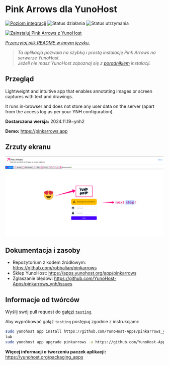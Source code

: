 <!--
To README zostało automatycznie wygenerowane przez <https://github.com/YunoHost/apps/tree/master/tools/readme_generator>
Nie powinno być ono edytowane ręcznie.
-->

# Pink Arrows dla YunoHost

[![Poziom integracji](https://apps.yunohost.org/badge/integration/pinkarrows)](https://ci-apps.yunohost.org/ci/apps/pinkarrows/)
![Status działania](https://apps.yunohost.org/badge/state/pinkarrows)
![Status utrzymania](https://apps.yunohost.org/badge/maintained/pinkarrows)

[![Zainstaluj Pink Arrows z YunoHost](https://install-app.yunohost.org/install-with-yunohost.svg)](https://install-app.yunohost.org/?app=pinkarrows)

*[Przeczytaj plik README w innym języku.](./ALL_README.md)*

> *Ta aplikacja pozwala na szybką i prostą instalację Pink Arrows na serwerze YunoHost.*  
> *Jeżeli nie masz YunoHost zapoznaj się z [poradnikiem](https://yunohost.org/install) instalacji.*

## Przegląd

Lightweight and intuitive app that enables annotating images or screen captures with text and drawings.

It runs in-browser and does not store any user data on the server (apart from the access log as per your YNH configuration).


**Dostarczona wersja:** 2024.11.19~ynh2

**Demo:** <https://pinkarrows.app>

## Zrzuty ekranu

![Zrzut ekranu z Pink Arrows](./doc/screenshots/pinkarrows_ynh.png)

## Dokumentacja i zasoby

- Repozytorium z kodem źródłowym: <https://github.com/robbalian/pinkarrows>
- Sklep YunoHost: <https://apps.yunohost.org/app/pinkarrows>
- Zgłaszanie błędów: <https://github.com/YunoHost-Apps/pinkarrows_ynh/issues>

## Informacje od twórców

Wyślij swój pull request do [gałęzi `testing`](https://github.com/YunoHost-Apps/pinkarrows_ynh/tree/testing).

Aby wypróbować gałąź `testing` postępuj zgodnie z instrukcjami:

```bash
sudo yunohost app install https://github.com/YunoHost-Apps/pinkarrows_ynh/tree/testing --debug
lub
sudo yunohost app upgrade pinkarrows -u https://github.com/YunoHost-Apps/pinkarrows_ynh/tree/testing --debug
```

**Więcej informacji o tworzeniu paczek aplikacji:** <https://yunohost.org/packaging_apps>
